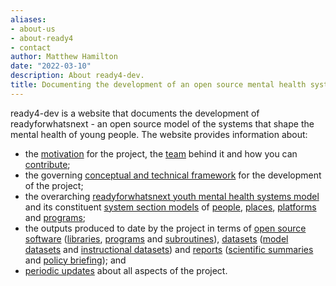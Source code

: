 ```yaml
---
aliases:
- about-us
- about-ready4
- contact
author: Matthew Hamilton
date: "2022-03-10"
description: About ready4-dev.
title: Documenting the development of an open source mental health systems model
---
```


ready4-dev is a website that documents the development of readyforwhatsnext - an open source model of the systems that shape the mental health of young people. The website provides information about:

- the [motivation](../motivation/) for the project, the [team](../team/) behind it and how you can [contribute](../contribute/);
- the governing [conceptual and technical framework](../project/a_ready4-project/foundation/) for the development of the project;
- the overarching [readyforwhatsnext youth mental health systems model](../project/f_readyforwhatsnext-project/) and its constituent [system section models](../categories/models-system-sections/) of [people](../project/c_springtolife-project/), [places](../project/b_springtides-project/), [platforms](../project/e_firstbounce-project/) and [programs](../project/d_ontarget-project/); 
- the outputs produced to date by the project in terms of [open source software](../publications_ov/software/) ([libraries](../publications/libraries/),  [programs](../publications/programs/) and [subroutines](../publications/programs/)), [datasets](../publications_ov/datasets/) ([model datasets](../publications/datasets/model/) and [instructional datasets](../publications/datasets/instructional/)) and [reports](../publications_ov/reports/) ([scientific summaries](../publications/reports/scientific/) and [policy briefing](../publications/reports/policy/)); and
- [periodic updates](../post/) about all aspects of the project.






